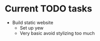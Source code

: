 # Current TODO tasks

* Build static website
  * Set up yew
  * Very basic avoid stylizing too much


